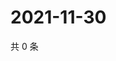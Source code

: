 # 2021-11-30

共 0 条

<!-- BEGIN WEIBO -->
<!-- 最后更新时间 Tue Nov 30 2021 23:20:45 GMT+0800 (China Standard Time) -->

<!-- END WEIBO -->
